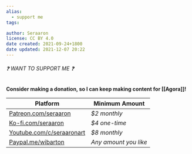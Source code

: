 ```yaml
---
alias:
  - support me
tags:

author: Seraaron
license: CC BY 4.0
date created: 2021-09-24+1800
date updated: 2021-12-07 20:22
---
```


###### ❓ WANT TO SUPPORT ME ❓

**Consider making a donation, so I can keep making content for [[Agora]]!**

| Platform                                                           | Minimum Amount        |
| ------------------------------------------------------------------ | --------------------- |
| [Patreon.com/seraaron](https://www.patreon.com/seraaron)           | _$2 monthly_          |
| [Ko-fi.com/seraaron](https://ko-fi.com/seraaron)                   | _$4 one-time_         |
| [Youtube.com/c/seraaronart](https://www.youtube.com/c/SerAaronArt) | _$8 monthly_          |
| [Paypal.me/wibarton](https://paypal.me/wibarton)                   | _Any amount you like_ |
